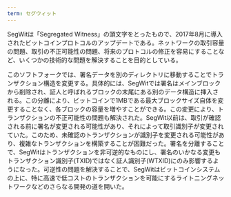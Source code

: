 ```yaml
---
term: セグウィット
---
```

SegWitは「Segregated Witness」の頭文字をとったもので、2017年8月に導入されたビットコインプロトコルのアップデートである。ネットワークの取引容量の問題、取引の不正可能性の問題、将来のプロトコルの修正を容易にすることなど、いくつかの技術的な問題を解決することを目的としている。

このソフトフォークでは、署名データを別のディレクトリに移動することでトランザクション構造を変更する。具体的には、SegWitでは署名はメインブロックから削除され、証人と呼ばれるブロックの末尾にある別のデータ構造に挿入される。この分離により、ビットコインで1MBである最大ブロックサイズ自体を変更することなく、各ブロックの容量を増やすことができる。この変更により、トランザクションの不正可能性の問題も解決された。SegWit以前は、取引が確認される前に署名が変更される可能性があり、それによって取引識別子が変更されていた。このため、未確認のトランザクションが識別子を変更される可能性があり、複雑なトランザクションを構築することが困難だった。署名を分離することで、SegWitはトランザクションを非可逆的なものにし、署名のいかなる変更もトランザクション識別子(TXID)ではなく証人識別子(WTXID)にのみ影響するようになった。可逆性の問題を解決することで、SegWitはビットコインシステムの上に、特に高速で低コストのトランザクションを可能にするライトニングネットワークなどのさらなる開発の道を開いた。